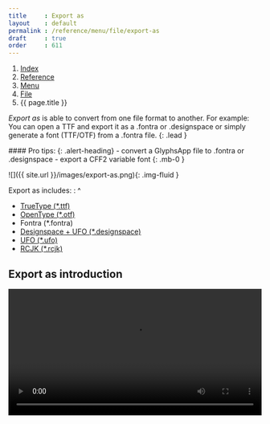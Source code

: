 ```yaml
---
title     : Export as
layout    : default
permalink : /reference/menu/file/export-as
draft     : true
order     : 611
---
```


<nav aria-label="breadcrumb">
  <ol class="breadcrumb small">
    <li class="breadcrumb-item"><a href="{{ site.url }}">Index</a></li>
    <li class="breadcrumb-item"><a href="{{ site.url }}/reference">Reference</a></li>
    <li class="breadcrumb-item"><a href="{{ site.url }}/reference/menu">Menu</a></li>
    <li class="breadcrumb-item"><a href="{{ site.url }}/reference/menu/file">File</a></li>
    <li class="breadcrumb-item active" aria-current="page">{{ page.title }}</li>
  </ol>
</nav>

*Export as* is able to convert from one file format to another. For example: You can open a TTF and export it as a .fontra or .designspace or simply generate a font (TTF/OTF) from a .fontra file.
{: .lead }

<div class="alert alert-primary mt-3" role="alert" markdown='1'>
#### Pro tips: 
{: .alert-heading}
- convert a GlyphsApp file to .fontra or .designspace
- export a CFF2 variable font
{: .mb-0 }
</div>

![]({{ site.url }}/images/export-as.png){: .img-fluid }

Export as includes:
: ^
  - [TrueType (*.ttf)](https://learn.microsoft.com/en-us/typography/truetype/)
  - [OpenType (*.otf)](https://learn.microsoft.com/en-us/typography/opentype/)
  - Fontra (*.fontra)
  - [Designspace + UFO (*.designspace)](https://fonttools.readthedocs.io/en/latest/designspaceLib/index.html)
  - [UFO (*.ufo)](https://unifiedfontobject.org)
  - [RCJK (*.rcjk)](https://blackfoundrycom.github.io/black-robo-cjk/index.html)


**Export as** introduction
-------
<video src="{{ site.url }}/videos/export-as.mp4" controls="controls" style="width: 100%; max-width: 600px">
</video>

